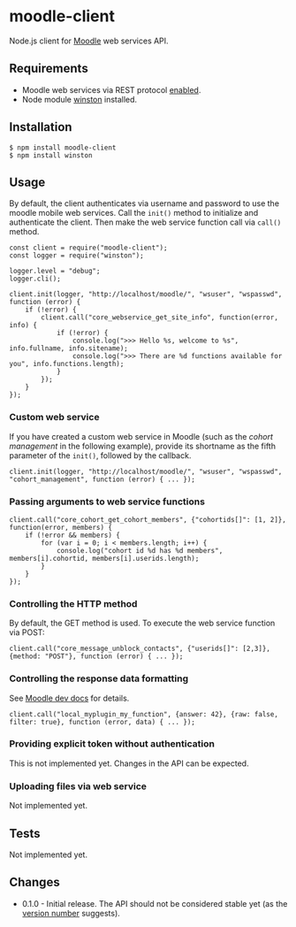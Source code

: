 moodle-client
=============

Node.js client for [Moodle](https://moodle.org/) web services API.

## Requirements

* Moodle web services via REST protocol [enabled](https://docs.moodle.org/en/Using_web_services).
* Node module [winston](https://github.com/winstonjs/winston) installed.

## Installation

    $ npm install moodle-client
    $ npm install winston

## Usage

By default, the client authenticates via username and password to use the moodle mobile web services. Call the `init()` method to
initialize and authenticate the client. Then make the web service function call via `call()` method.

    const client = require("moodle-client");
    const logger = require("winston");

    logger.level = "debug";
    logger.cli();

    client.init(logger, "http://localhost/moodle/", "wsuser", "wspasswd", function (error) {
        if (!error) {
            client.call("core_webservice_get_site_info", function(error, info) {
                if (!error) {
                    console.log(">>> Hello %s, welcome to %s", info.fullname, info.sitename);
                    console.log(">>> There are %d functions available for you", info.functions.length);
                }
            });
        }
    });

### Custom web service

If you have created a custom web service in Moodle (such as the _cohort management_ in the following example), provide its
shortname as the fifth parameter of the `init()`, followed by the callback.

    client.init(logger, "http://localhost/moodle/", "wsuser", "wspasswd", "cohort_management", function (error) { ... });

### Passing arguments to web service functions

    client.call("core_cohort_get_cohort_members", {"cohortids[]": [1, 2]}, function(error, members) {
        if (!error && members) {
            for (var i = 0; i < members.length; i++) {
                console.log("cohort id %d has %d members", members[i].cohortid, members[i].userids.length);
            }
        }
    });

### Controlling the HTTP method

By default, the GET method is used. To execute the web service function via POST:

    client.call("core_message_unblock_contacts", {"userids[]": [2,3]}, {method: "POST"}, function (error) { ... });

### Controlling the response data formatting

See [Moodle dev docs](https://docs.moodle.org/dev/Creating_a_web_service_client#Text_formats) for details.

    client.call("local_myplugin_my_function", {answer: 42}, {raw: false, filter: true}, function (error, data) { ... });

### Providing explicit token without authentication

This is not implemented yet. Changes in the API can be expected.

### Uploading files via web service

Not implemented yet.

## Tests

Not implemented yet.

## Changes

* 0.1.0 - Initial release. The API should not be considered stable yet (as the [version number](http://semver.org/) suggests).
